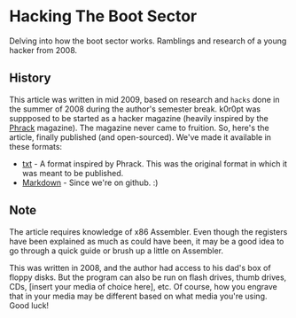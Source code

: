 # Hacking The Boot Sector

Delving into how the boot sector works. Ramblings and research of a young hacker from 2008.

## History

This article was written in mid 2009, based on research and `hacks` done in the summer of 2008 during the author's semester break. k0r0pt was suppposed to be started as a hacker magazine (heavily inspired by the [Phrack](http://www.phrack.org) magazine). The magazine never came to fruition. So, here's the article, finally published (and open-sourced). We've made it available in these formats:

* [txt](k0r0pt-0x01-Hacking_the_boot_sector.txt) - A format inspired by Phrack. This was the original format in which it was meant to be published.
* [Markdown](HackingTheBootSector.md) - Since we're on github. :)

## Note

The article requires knowledge of x86 Assembler. Even though the registers have been explained as much as could have been, it may be a good idea to go through a quick guide or brush up a little on Assembler.

This was written in 2008, and the author had access to his dad's box of floppy disks. But the program can also be run on flash drives, thumb drives, CDs, [insert your media of choice here], etc. Of course, how you engrave that in your media may be different based on what media you're using. Good luck!
